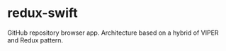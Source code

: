 # redux-swift

GitHub repository browser app. Architecture based on a hybrid of VIPER and Redux pattern.
